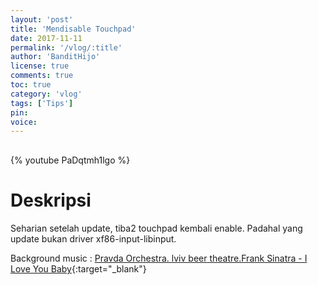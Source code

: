 ```yaml
---
layout: 'post'
title: 'Mendisable Touchpad'
date: 2017-11-11
permalink: '/vlog/:title'
author: 'BanditHijo'
license: true
comments: true
toc: true
category: 'vlog'
tags: ['Tips']
pin:
voice:
---
```


<div style="margin-top:30px;"></div>

{% youtube PaDqtmh1lgo %}

# Deskripsi

Seharian setelah update, tiba2 touchpad kembali enable. Padahal yang update bukan driver xf86-input-libinput.

Background music :
[Pravda Orchestra. lviv beer theatre.Frank Sinatra - I Love You Baby](https://youtu.be/cw1ILxW2CJU){:target="_blank"}
